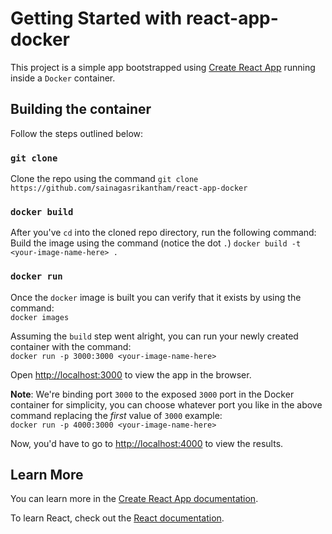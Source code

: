 # Getting Started with react-app-docker

This project is a simple app bootstrapped using [Create React App](https://github.com/facebook/create-react-app) running inside a `Docker` container.

## Building the container

Follow the steps outlined below:

### `git clone`

Clone the repo using the command `git clone https://github.com/sainagasrikantham/react-app-docker`

### `docker build`

After you've `cd` into the cloned repo directory, run the following command:\
Build the image using the command (notice the dot `.`) `docker build -t <your-image-name-here> .`

### `docker run`

Once the `docker` image is built you can verify that it exists by using the command:\
`docker images`

Assuming the `build` step went alright, you can run your newly created container with the command:\
`docker run -p 3000:3000 <your-image-name-here>`

Open [http://localhost:3000](http://localhost:3000) to view the app in the browser.

**Note**: We're binding port `3000` to the exposed `3000` port in the Docker container for simplicity, you can
choose whatever port you like in the above command replacing the _first_ value of `3000` example:\
`docker run -p 4000:3000 <your-image-name-here>`

Now, you'd have to go to [http://localhost:4000](http://localhost:4000) to view the results.

## Learn More

You can learn more in the [Create React App documentation](https://facebook.github.io/create-react-app/docs/getting-started).

To learn React, check out the [React documentation](https://reactjs.org/).
